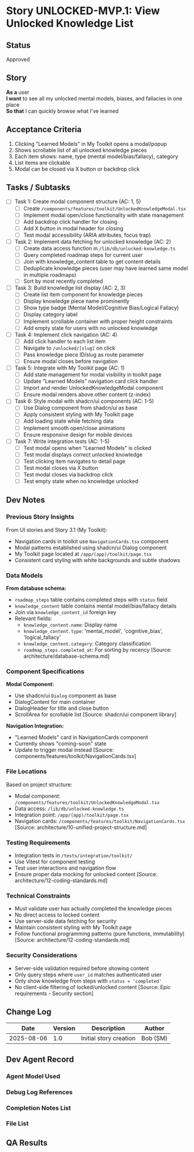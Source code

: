 # Story UNLOCKED-MVP.1: View Unlocked Knowledge List

## Status

Approved

## Story

**As a** user  
**I want** to see all my unlocked mental models, biases, and fallacies in one place  
**So that** I can quickly browse what I've learned

## Acceptance Criteria

1. Clicking "Learned Models" in My Toolkit opens a modal/popup
2. Shows scrollable list of all unlocked knowledge pieces
3. Each item shows: name, type (mental model/bias/fallacy), category
4. List items are clickable
5. Modal can be closed via X button or backdrop click

## Tasks / Subtasks

- [ ] Task 1: Create modal component structure (AC: 1, 5)
  - [ ] Create `/components/features/toolkit/UnlockedKnowledgeModal.tsx`
  - [ ] Implement modal open/close functionality with state management
  - [ ] Add backdrop click handler for closing
  - [ ] Add X button in modal header for closing
  - [ ] Test modal accessibility (ARIA attributes, focus trap)

- [ ] Task 2: Implement data fetching for unlocked knowledge (AC: 2)
  - [ ] Create data access function in `/lib/db/unlocked-knowledge.ts`
  - [ ] Query completed roadmap steps for current user
  - [ ] Join with knowledge_content table to get content details
  - [ ] Deduplicate knowledge pieces (user may have learned same model in multiple roadmaps)
  - [ ] Sort by most recently completed

- [ ] Task 3: Build knowledge list display (AC: 2, 3)
  - [ ] Create list item component for knowledge pieces
  - [ ] Display knowledge piece name prominently
  - [ ] Show type badge (Mental Model/Cognitive Bias/Logical Fallacy)
  - [ ] Display category label
  - [ ] Implement scrollable container with proper height constraints
  - [ ] Add empty state for users with no unlocked knowledge

- [ ] Task 4: Implement click navigation (AC: 4)
  - [ ] Add click handler to each list item
  - [ ] Navigate to `/unlocked/[slug]` on click
  - [ ] Pass knowledge piece ID/slug as route parameter
  - [ ] Ensure modal closes before navigation

- [ ] Task 5: Integrate with My Toolkit page (AC: 1)
  - [ ] Add state management for modal visibility in toolkit page
  - [ ] Update "Learned Models" navigation card click handler
  - [ ] Import and render UnlockedKnowledgeModal component
  - [ ] Ensure modal renders above other content (z-index)

- [ ] Task 6: Style modal with shadcn/ui components (AC: 1-5)
  - [ ] Use Dialog component from shadcn/ui as base
  - [ ] Apply consistent styling with My Toolkit page
  - [ ] Add loading state while fetching data
  - [ ] Implement smooth open/close animations
  - [ ] Ensure responsive design for mobile devices

- [ ] Task 7: Write integration tests (AC: 1-5)
  - [ ] Test modal opens when "Learned Models" is clicked
  - [ ] Test modal displays correct unlocked knowledge
  - [ ] Test clicking item navigates to detail page
  - [ ] Test modal closes via X button
  - [ ] Test modal closes via backdrop click
  - [ ] Test empty state when no knowledge unlocked

## Dev Notes

### Previous Story Insights

From UI stories and Story 3.1 (My Toolkit):

- Navigation cards in toolkit use `NavigationCards.tsx` component
- Modal patterns established using shadcn/ui Dialog component
- My Toolkit page located at `/app/(app)/toolkit/page.tsx`
- Consistent card styling with white backgrounds and subtle shadows

### Data Models

**From database schema:**

- `roadmap_steps` table contains completed steps with `status` field
- `knowledge_content` table contains mental model/bias/fallacy details
- Join via `knowledge_content_id` foreign key
- Relevant fields:
  - `knowledge_content.name`: Display name
  - `knowledge_content.type`: 'mental_model', 'cognitive_bias', 'logical_fallacy'
  - `knowledge_content.category`: Category classification
  - `roadmap_steps.completed_at`: For sorting by recency
    [Source: architecture/database-schema.md]

### Component Specifications

**Modal Component:**

- Use shadcn/ui `Dialog` component as base
- DialogContent for main container
- DialogHeader for title and close button
- ScrollArea for scrollable list
  [Source: shadcn/ui component library]

**Navigation Integration:**

- "Learned Models" card in NavigationCards component
- Currently shows "coming-soon" state
- Update to trigger modal instead
  [Source: components/features/toolkit/NavigationCards.tsx]

### File Locations

Based on project structure:

- Modal component: `/components/features/toolkit/UnlockedKnowledgeModal.tsx`
- Data access: `/lib/db/unlocked-knowledge.ts`
- Integration point: `/app/(app)/toolkit/page.tsx`
- Navigation cards: `/components/features/toolkit/NavigationCards.tsx`
  [Source: architecture/10-unified-project-structure.md]

### Testing Requirements

- Integration tests in `/tests/integration/toolkit/`
- Use Vitest for component testing
- Test user interactions and navigation flow
- Ensure proper data mocking for unlocked content
  [Source: architecture/12-coding-standards.md]

### Technical Constraints

- Must validate user has actually completed the knowledge pieces
- No direct access to locked content
- Use server-side data fetching for security
- Maintain consistent styling with My Toolkit page
- Follow functional programming patterns (pure functions, immutability)
  [Source: architecture/12-coding-standards.md]

### Security Considerations

- Server-side validation required before showing content
- Only query steps where `user_id` matches authenticated user
- Only show knowledge from steps with `status = 'completed'`
- No client-side filtering of locked/unlocked content
  [Source: Epic requirements - Security section]

## Change Log

| Date       | Version | Description            | Author   |
| ---------- | ------- | ---------------------- | -------- |
| 2025-08-06 | 1.0     | Initial story creation | Bob (SM) |

## Dev Agent Record

### Agent Model Used

### Debug Log References

### Completion Notes List

### File List

## QA Results
